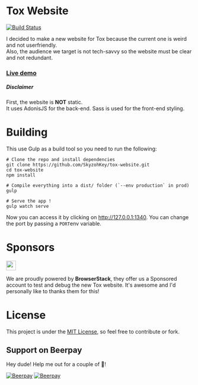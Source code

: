 # Tox Website

[![Build Status](https://travis-ci.org/SkyzohKey/tox-website.svg?branch=master)](https://travis-ci.org/SkyzohKey/tox-website)

I decided to make a new website for Tox because the current one is weird and not userfriendly.  
Also, the audience we target is not tech-savvy so the website must be clear and not redundant.

### [Live demo](https://skyzohkey.github.io/tox-website/)

##### Disclaimer
First, the website is **NOT** static.  
It uses AdonisJS for the back-end. Sass is used for the front-end styling.

# Building
This use Gulp as a build tool so you need to run the following:

```
# Clone the repo and install dependencies
git clone https://github.com/SkyzohKey/tox-website.git
cd tox-website
npm install

# Compile everything into a dist/ folder (`--env production` in prod)
gulp

# Serve the app !
gulp watch serve
```

Now you can access it by clicking on http://127.0.0.1:1340. You can change the port by passing a `PORT`env variable.

# Sponsors

<a href="https://www.browserstack.com">
  <img src="https://a.doko.moe/cxkvnr.svg" height="26">
</a>

We are proudly powered by **BrowserStack**, they offer us a Sponsored account to test and debug the new Tox website. It's awesome and I'd personally like to thanks them for this!

# License
This project is under the [MIT License], so feel free to contribute or fork.

[MIT License]: License
[BrowserStack]: https://www.browserstack.com/
## Support on Beerpay
Hey dude! Help me out for a couple of :beers:!

[![Beerpay](https://beerpay.io/SkyzohKey/tox-website/badge.svg?style=beer-square)](https://beerpay.io/SkyzohKey/tox-website)  [![Beerpay](https://beerpay.io/SkyzohKey/tox-website/make-wish.svg?style=flat-square)](https://beerpay.io/SkyzohKey/tox-website?focus=wish)
